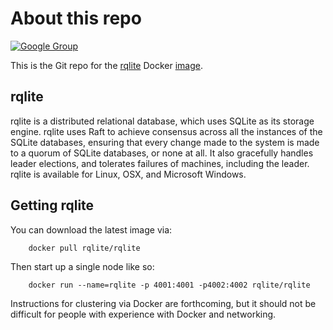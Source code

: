 # About this repo 
[![Google Group](https://img.shields.io/badge/Google%20Group--blue.svg)](https://groups.google.com/group/rqlite)

This is the Git repo for the [rqlite](https://github.com/rqlite/rqlite) Docker [image](https://hub.docker.com/r/rqlite/rqlite/).


## rqlite
rqlite is a distributed relational database, which uses SQLite as its storage engine. rqlite uses Raft to achieve consensus across all the instances of the SQLite databases, ensuring that every change made to the system is made to a quorum of SQLite databases, or none at all. It also gracefully handles leader elections, and tolerates failures of machines, including the leader. rqlite is available for Linux, OSX, and Microsoft Windows.

## Getting rqlite
You can download the latest image via:
```
    docker pull rqlite/rqlite
```
Then start up a single node like so:
```
    docker run --name=rqlite -p 4001:4001 -p4002:4002 rqlite/rqlite
```

Instructions for clustering via Docker are forthcoming, but it should not be difficult for people with experience with Docker and networking.
